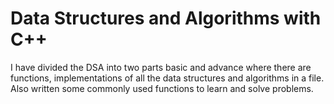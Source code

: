 # Data Structures and Algorithms with C++

I have divided the DSA into two parts basic and advance where there are functions, implementations of all the data structures and algorithms in a file.
Also written some commonly used functions to learn and solve problems.
